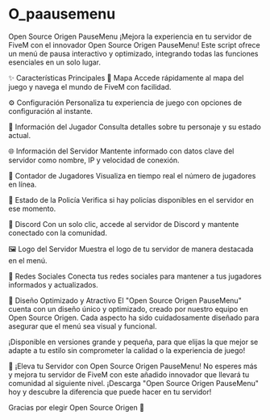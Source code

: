 # O_paausemenu

Open Source Origen PauseMenu
¡Mejora la experiencia en tu servidor de FiveM con el innovador Open Source Origen PauseMenu!
Este script ofrece un menú de pausa interactivo y optimizado, integrando todas las funciones esenciales en un solo lugar.

✨ Características Principales
📍 Mapa
Accede rápidamente al mapa del juego y navega el mundo de FiveM con facilidad.

⚙️ Configuración
Personaliza tu experiencia de juego con opciones de configuración al instante.

👤 Información del Jugador
Consulta detalles sobre tu personaje y su estado actual.

🌐 Información del Servidor
Mantente informado con datos clave del servidor como nombre, IP y velocidad de conexión.

👥 Contador de Jugadores
Visualiza en tiempo real el número de jugadores en línea.

🚨 Estado de la Policía
Verifica si hay policías disponibles en el servidor en ese momento.

💬 Discord
Con un solo clic, accede al servidor de Discord y mantente conectado con la comunidad.

🖼️ Logo del Servidor
Muestra el logo de tu servidor de manera destacada en el menú.

📢 Redes Sociales
Conecta tus redes sociales para mantener a tus jugadores informados y actualizados.

🎨 Diseño Optimizado y Atractivo
El "Open Source Origen PauseMenu" cuenta con un diseño único y optimizado, creado por nuestro equipo en Open Source Origen.
Cada aspecto ha sido cuidadosamente diseñado para asegurar que el menú sea visual y funcional.

¡Disponible en versiones grande y pequeña, para que elijas la que mejor se adapte a tu estilo sin comprometer la calidad o la experiencia de juego!

🚀 ¡Eleva tu Servidor con Open Source Origen PauseMenu!
No esperes más y mejora tu servidor de FiveM con este añadido innovador que llevará tu comunidad al siguiente nivel.
¡Descarga "Open Source Origen PauseMenu" hoy y descubre la diferencia que puede hacer en tu servidor!

Gracias por elegir Open Source Origen 🎉
